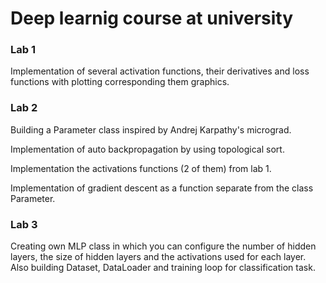 # Deep learnig course at university

### Lab 1
 Implementation of several activation functions, their derivatives and loss functions with plotting corresponding them graphics.


### Lab 2
Building a Parameter class inspired by Andrej Karpathy's micrograd.

Implementation of auto backpropagation by using topological sort.

Implementation the activations functions (2 of them) from lab 1.

Implementation of gradient descent as a function separate from the class Parameter.


### Lab 3
Creating own MLP class in which you can configure the number of hidden layers, the size of hidden layers and the activations used for each layer. Also building Dataset, DataLoader and training loop for classification task.
